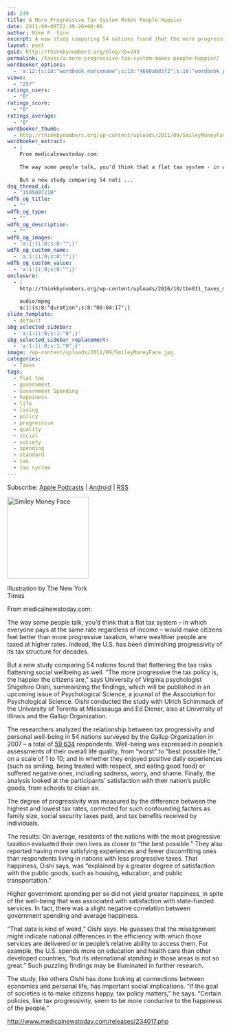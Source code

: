 ```yaml
---
id: 249
title: A More Progressive Tax System Makes People Happier
date: 2011-09-08T22:49:26+00:00
author: Mike P. Sinn
excerpt: A new study comparing 54 nations found that the more progressive the tax policy is, the happier the citizens are.
layout: post
guid: http://thinkbynumbers.org/blog/?p=249
permalink: /taxes/a-more-progressive-tax-system-makes-people-happier/
wordbooker_options:
  - 'a:12:{s:18:"wordbook_noncename";s:10:"4680a0d5f2";s:18:"wordbook_page_post";s:15:"227151724000676";s:18:"wordbook_orandpage";s:1:"2";s:23:"wordbook_default_author";s:1:"2";s:23:"wordbook_extract_length";s:3:"400";s:19:"wordbook_actionlink";s:3:"100";s:26:"wordbooker_publish_default";s:2:"on";s:27:"wordbooker_publish_override";s:2:"on";s:19:"wordbook_thumb_only";s:2:"on";s:18:"wordbook_attribute";s:0:"";s:29:"wordbooker_status_update_text";s:0:"";s:20:"wordbook_comment_get";s:2:"on";}'
views:
  - "257"
ratings_users:
  - "0"
ratings_score:
  - "0"
ratings_average:
  - "0"
wordbooker_thumb:
  - http://thinkbynumbers.org/wp-content/uploads/2011/09/SmileyMoneyFace-90x90.jpg
wordbooker_extract:
  - |
    From medicalnewstoday.com:
    
    The way some people talk, you'd think that a flat tax system - in which everyone pays at the same rate regardless of income - would make citizens feel better than more progressive taxation, where wealthier people are taxed at higher rates. Indeed, the U.S. has been diminishing progressivity of its tax structure for decades.
    
    But a new study comparing 54 nati ...
dsq_thread_id:
  - "1505007210"
wdfb_og_title:
  - ""
wdfb_og_type:
  - ""
wdfb_og_description:
  - ""
wdfb_og_images:
  - 'a:1:{i:0;s:0:"";}'
wdfb_og_custom_name:
  - 'a:1:{i:0;s:0:"";}'
wdfb_og_custom_value:
  - 'a:1:{i:0;s:0:"";}'
enclosure:
  - |
    http://thinkbynumbers.org/wp-content/uploads/2016/10/tbn011_taxes_make_us_happy.mp3
    
    audio/mpeg
    a:1:{s:8:"duration";s:8:"00:04:17";}
slide_template:
  - default
sbg_selected_sidebar:
  - 'a:1:{i:0;s:1:"0";}'
sbg_selected_sidebar_replacement:
  - 'a:1:{i:0;s:1:"0";}'
image: /wp-content/uploads/2011/09/SmileyMoneyFace.jpg
categories:
  - Taxes
tags:
  - flat tax
  - government
  - Government Spending
  - happiness
  - life
  - living
  - policy
  - progressive
  - quality
  - social
  - society
  - spending
  - standard
  - tax
  - tax system
---
```

<div class="powerpress_player" id="powerpress_player_228">
</div>

<p class="powerpress_links powerpress_subscribe_links">
  Subscribe: <a href="https://itunes.apple.com/us/podcast/think-by-numbers/id660714690?mt=2&ls=1#episodeGuid=http%3A%2F%2Fthinkbynumbers.org%2Fblog%2F%3Fp%3D249" class="powerpress_link_subscribe powerpress_link_subscribe_itunes" title="Subscribe on Apple Podcasts" rel="nofollow">Apple Podcasts</a> | <a href="https://subscribeonandroid.com/thinkbynumbers.org/feed/podcast/" class="powerpress_link_subscribe powerpress_link_subscribe_android" title="Subscribe on Android" rel="nofollow">Android</a> | <a href="https://thinkbynumbers.org/feed/podcast/" class="powerpress_link_subscribe powerpress_link_subscribe_rss" title="Subscribe via RSS" rel="nofollow">RSS</a>
</p>

<div id="attachment_519" style="width: 200px" class="wp-caption alignleft">
  <img aria-describedby="caption-attachment-519" data-attachment-id="519" data-permalink="https://thinkbynumbers.org/taxes/a-more-progressive-tax-system-makes-people-happier/attachment/smileymoneyface/" data-orig-file="https://thinkbynumbers.org/wp-content/uploads/2011/09/SmileyMoneyFace.jpg" data-orig-size="190,190" data-comments-opened="1" data-image-meta="{&quot;aperture&quot;:&quot;0&quot;,&quot;credit&quot;:&quot;&quot;,&quot;camera&quot;:&quot;&quot;,&quot;caption&quot;:&quot;&quot;,&quot;created_timestamp&quot;:&quot;0&quot;,&quot;copyright&quot;:&quot;&quot;,&quot;focal_length&quot;:&quot;0&quot;,&quot;iso&quot;:&quot;0&quot;,&quot;shutter_speed&quot;:&quot;0&quot;,&quot;title&quot;:&quot;&quot;,&quot;orientation&quot;:&quot;0&quot;}" data-image-title="Smiley Money Face" data-image-description="<p>Smiley Money Face</p>
" data-medium-file="https://thinkbynumbers.org/wp-content/uploads/2011/09/SmileyMoneyFace.jpg" data-large-file="https://thinkbynumbers.org/wp-content/uploads/2011/09/SmileyMoneyFace.jpg" class="size-full wp-image-519 " title="Smiley Money Face" src="http://thinkbynumbers.org/wp-content/uploads/2011/09/SmileyMoneyFace.jpg" alt="Smiley Money Face" width="190" height="190" srcset="https://thinkbynumbers.org/wp-content/uploads/2011/09/SmileyMoneyFace.jpg 190w, https://thinkbynumbers.org/wp-content/uploads/2011/09/SmileyMoneyFace-150x150.jpg 150w, https://thinkbynumbers.org/wp-content/uploads/2011/09/SmileyMoneyFace-480x480.jpg 480w, https://thinkbynumbers.org/wp-content/uploads/2011/09/SmileyMoneyFace-44x44.jpg 44w" sizes="(max-width: 190px) 100vw, 190px" />
  
  <p id="caption-attachment-519" class="wp-caption-text">
    Illustration by The New York Times
  </p>
</div>

From medicalnewstoday.com:

The way some people talk, you&#8217;d think that a flat tax system &#8211; in which everyone pays at the same rate regardless of income &#8211; would make citizens feel better than more progressive taxation, where wealthier people are taxed at higher rates. Indeed, the U.S. has been diminishing progressivity of its tax structure for decades.

But a new study comparing 54 nations found that flattening the tax risks flattening social wellbeing as well. &#8220;The more progressive the tax policy is, the happier the citizens are,&#8221; says University of Virginia psychologist Shigehiro Oishi, summarizing the findings, which will be published in an upcoming issue of Psychological Science, a journal of the Association for Psychological Science. Oishi conducted the study with Ulrich Schimmack of the University of Toronto at Mississauga and Ed Diener, also at University of Illinois and the Gallup Organization.

The researchers analyzed the relationship between tax progressivity and personal well-being in 54 nations surveyed by the Gallup Organization in 2007 &#8211; a total of [59,634](http://www.sharing.org/information-centre/reports/financing-global-sharing-economy-part-three-1-taxing-financial) respondents. Well-being was expressed in people&#8217;s assessments of their overall life quality, from &#8220;worst&#8221; to &#8220;best possible life,&#8221; on a scale of 1 to 10; and in whether they enjoyed positive daily experiences (such as smiling, being treated with respect, and eating good food) or suffered negative ones, including sadness, worry, and shame. Finally, the analysis looked at the participants&#8217; satisfaction with their nation&#8217;s public goods, from schools to clean air.

The degree of progressivity was measured by the difference between the highest and lowest tax rates, corrected for such confounding factors as family size, social security taxes paid, and tax benefits received by individuals.

The results: On average, residents of the nations with the most progressive taxation evaluated their own lives as closer to &#8220;the best possible.&#8221; They also reported having more satisfying experiences and fewer discomfiting ones than respondents living in nations with less progressive taxes. That happiness, Oishi says, was &#8220;explained by a greater degree of satisfaction with the public goods, such as housing, education, and public transportation.&#8221;

Higher government spending per se did not yield greater happiness, in spite of the well-being that was associated with satisfaction with state-funded services. In fact, there was a slight negative correlation between government spending and average happiness.

&#8220;That data is kind of weird,&#8221; Oishi says. He guesses that the misalignment might indicate national differences in the efficiency with which those services are delivered or in people&#8217;s relative ability to access them. For example, the U.S. spends more on education and health care than other developed countries, &#8220;but its international standing in those areas is not so great.&#8221; Such puzzling findings may be illuminated in further research.

The study, like others Oishi has done looking at connections between economics and personal life, has important social implications. &#8220;If the goal of societies is to make citizens happy, tax policy matters,&#8221; he says. &#8220;Certain policies, like tax progressivity, seem to be more conducive to the happiness of the people.&#8221;

<http://www.medicalnewstoday.com/releases/234017.php>

&nbsp;